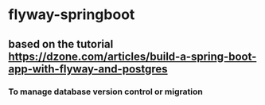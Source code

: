 # flyway-springboot

## based on the tutorial https://dzone.com/articles/build-a-spring-boot-app-with-flyway-and-postgres

### To manage database version control or migration
